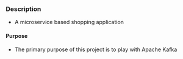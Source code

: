 ### Description

- A microservice based shopping application

#### Purpose

- The primary purpose of this project is to play with Apache Kafka 